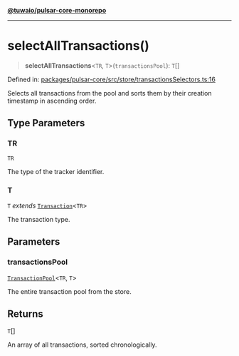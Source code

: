 [**@tuwaio/pulsar-core-monorepo**](../../../README.md)

***

# selectAllTransactions()

> **selectAllTransactions**\<`TR`, `T`\>(`transactionsPool`): `T`[]

Defined in: [packages/pulsar-core/src/store/transactionsSelectors.ts:16](https://github.com/TuwaIO/pulsar-core/blob/2549443ce7aac31e7aaa13b9eb5f687e5d4297b4/packages/pulsar-core/src/store/transactionsSelectors.ts#L16)

Selects all transactions from the pool and sorts them by their creation timestamp in ascending order.

## Type Parameters

### TR

`TR`

The type of the tracker identifier.

### T

`T` *extends* [`Transaction`](../type-aliases/Transaction.md)\<`TR`\>

The transaction type.

## Parameters

### transactionsPool

[`TransactionPool`](../type-aliases/TransactionPool.md)\<`TR`, `T`\>

The entire transaction pool from the store.

## Returns

`T`[]

An array of all transactions, sorted chronologically.
